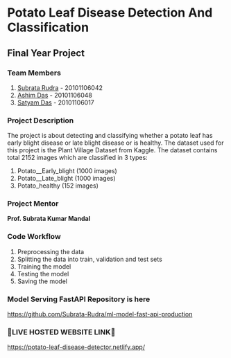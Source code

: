 
# Potato Leaf Disease Detection And Classification
## Final Year Project

### Team Members
1. [Subrata Rudra]() - 20101106042
2. [Ashim Das]() - 20101106048
3. [Satyam Das]() - 20101106017

### Project Description
The project is about detecting and classifying whether a potato leaf has early blight disease or late blight disease or is healthy. The dataset used for this project is the Plant Village Dataset from Kaggle. The dataset contains total 2152 images which are classified in 3 types:
1. Potato__Early_blight (1000 images)
2. Potato__Late_blight (1000 images)
3. Potato_healthy (152 images)

### Project Mentor
**Prof. Subrata Kumar Mandal**

### Code Workflow
1. Preprocessing the data
2. Splitting the data into train, validation and test sets
3. Training the model
4. Testing the model
5. Saving the model

### Model Serving FastAPI Repository is here
https://github.com/Subrata-Rudra/ml-model-fast-api-production

### 🔴LIVE HOSTED WEBSITE LINK🔗
https://potato-leaf-disease-detector.netlify.app/
